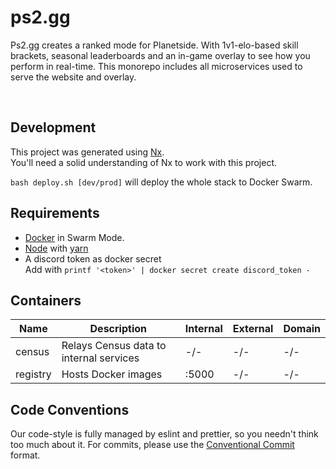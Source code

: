 # ps2.gg

Ps2.gg creates a ranked mode for Planetside. With 1v1-elo-based skill brackets, seasonal leaderboards and an in-game overlay to see how you perform in real-time. This monorepo includes all microservices used to serve the website and overlay.

<br>

## Development

This project was generated using [Nx](https://nx.dev). <br>
You'll need a solid understanding of Nx to work with this project.

`bash deploy.sh [dev/prod]` will deploy the whole stack to Docker Swarm.

## Requirements

- [Docker](https://www.docker.com/) in Swarm Mode.
- [Node](https://nodejs.org) with [yarn](https://www.npmjs.com/package/yarn)
- A discord token as docker secret<br>
  Add with `printf '<token>' | docker secret create discord_token -`

## Containers

| Name     | Description                             | Internal | External | Domain |
| -------- | --------------------------------------- | -------- | -------- | ------ |
| census   | Relays Census data to internal services | -/-      | -/-      | -/-    |
| registry | Hosts Docker images                     | :5000    | -/-      | -/-    |

## Code Conventions

Our code-style is fully managed by eslint and prettier, so you needn't think too much about it. For commits, please use the [Conventional Commit](https://www.conventionalcommits.org/en/v1.0.0/) format.
